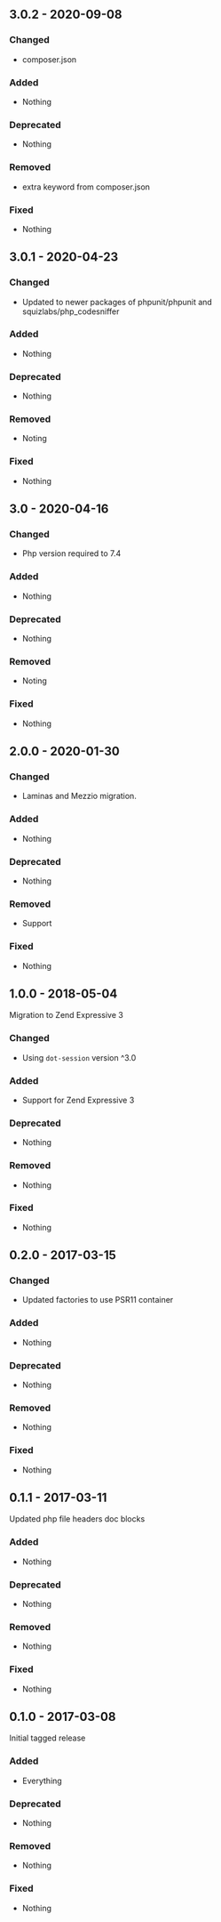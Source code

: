 ## 3.0.2 - 2020-09-08

### Changed
* composer.json

### Added
* Nothing

### Deprecated
* Nothing

### Removed
* extra keyword from composer.json

### Fixed
* Nothing




## 3.0.1 - 2020-04-23

### Changed
* Updated to newer packages of phpunit/phpunit and squizlabs/php_codesniffer

### Added
* Nothing

### Deprecated
* Nothing

### Removed
* Noting

### Fixed
* Nothing


## 3.0 - 2020-04-16

### Changed
* Php version required to 7.4

### Added
* Nothing

### Deprecated
* Nothing

### Removed
* Noting

### Fixed
* Nothing


## 2.0.0 - 2020-01-30

### Changed
* Laminas and Mezzio migration.

### Added
* Nothing

### Deprecated
* Nothing

### Removed
* Support

### Fixed
* Nothing


## 1.0.0 - 2018-05-04

Migration to Zend Expressive 3

### Changed
* Using `dot-session` version ^3.0

### Added
* Support for Zend Expressive 3

### Deprecated
* Nothing

### Removed
* Nothing

### Fixed
* Nothing


## 0.2.0 - 2017-03-15

### Changed
* Updated factories to use PSR11 container

### Added
* Nothing

### Deprecated
* Nothing

### Removed
* Nothing

### Fixed
* Nothing


## 0.1.1 - 2017-03-11

Updated php file headers doc blocks

### Added
* Nothing

### Deprecated
* Nothing

### Removed
* Nothing

### Fixed
* Nothing


## 0.1.0 - 2017-03-08

Initial tagged release

### Added
* Everything

### Deprecated
* Nothing

### Removed
* Nothing

### Fixed
* Nothing
